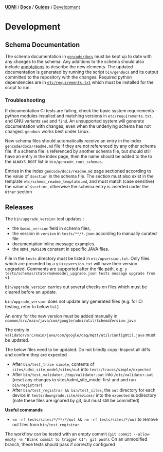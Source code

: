 [**UDMI**](../../) / [**Docs**](../) / [**Guides**](./) / [Development](#)

# Development

## Schema Documentation

The schema documentation in [`gencode/docs`](../../gencode/docs) must be kept up to date with any changes to the schema. Any additions to the schema should also include [annotations](https://json-schema.org/draft/2020-12/json-schema-validation.html#rfc.section.9.1) to describe the new elements. The updated documentation is generated by running the script `bin/gendocs` and its output committed to the repository with the changes. Required python dependencies are in [`etc/requirements.txt`](../../etc/requirements.txt) which must be installed for the script to run.

### Troubleshooting

If documentation CI tests are failing, check the basic system requirements -
python modules installed and matching versions in `etc/requirements.txt`, and
GNU variants `sed` and `find`. An unsupported system will generate documentation
with changes, even when the underlying schema has not changed. `gendocs` works
best under Linux.

New schema files should automatically receive an entry in the index
`gencode/docs/readme.md` file if they are not referenced by any other schema
file. If a schema file is referenced by another schema file, but should still
have an entry in the index page, then the name should be added to the  to the
`ALWAYS_ROOT` list in `bin/gencode_root_schemas`.

Entries in the index `gencode/docs/readme.md` page sectioned according to the
value of `$section` in the schema file. The section must also exist in the
template `etc/schema_readme_template.md`, and must match (case sensitive) the
value of `$section`, otherwise the schema entry is inserted under the `Other`
section


## Releases

The `bin/upgrade_version` tool updates :
* the `$udmi_version` field in schema files,
* the version in `version` in `tests/**/*.json` according to manually curated file 
* documentation inline message examples.
* the `UDMI_VERSION` constant in specific JAVA files.

File in the `tests` directory must be listed in `etc/upversion.txt`. Only files
which are preceded by a `y` in `upversion.txt` will have their version upgraded. Comments are supported after the file path, e.g.
`y tests/schemas/state/makemodel_upgrade.json tests message upgrade from v1`

`bin/upgrade_version` carries out several checks on files which must be cleared before an update.

`bin/upgrade_version` does not update any generated files (e.g. for CI testing, refer to below list.)

An entry for the new version must be added manually in `common/src/main/java/com/google/udmi/util/SchemaVersion.java`

The entry in `validator/src/main/java/com/google/daq/mqtt/util/ConfigUtil.java` must be updated.

The below files need to be updated. Do not blindly copy! Inspect all diffs and confirm they are expected
* After `bin/test_trace simple`, contents of `sites/udmi_site_model/sites/out`
  into `tests/traces/simple/expected` 
* After `bin/test_validator`, `/tmp/validator.out` into `/etc/validator.out` (reset any changes to sites/udmi_site_model first and and run `bin/registrar`) 
* After `bin/test_registrar && bin/test_sites`, the `out` directory for each device in `tests/downgrade.site/devices/` into the `expected` subdirectory
  (note these files are ignored by git, but must still be committed)

**Useful commands**

* `rm -rf tests/sites/*/**/*/out && rm -rf tests/sites/*/out` to remove out files from `bin/test_registrar`

The workflow can be tested with an empty commit
(`git commit --allow-empty -m "Blank commit to trigger CI"; git push`).
On an unmodified branch, these tests should pass if correctly configured
